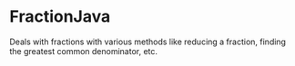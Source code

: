 # FractionJava
Deals with fractions with various methods like reducing a fraction, finding the greatest common denominator, etc.

